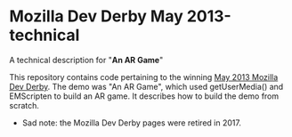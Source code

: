 # Mozilla Dev Derby May 2013-technical
A technical description for "**An AR Game**"

This repository contains code pertaining to the winning [May 2013 Mozilla Dev Derby](https://hacks.mozilla.org/2013/07/announcing-the-winners-of-the-may-2013-dev-derby/). The demo was "An AR Game", which used getUserMedia() and EMScripten to build an AR game.
It describes how to build the demo from scratch.

- Sad note: the Mozilla Dev Derby pages were retired in 2017.
